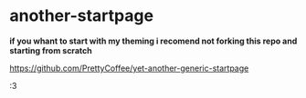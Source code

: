# another-startpage


**if you whant to start with my theming i recomend not forking this repo and starting from scratch**

https://github.com/PrettyCoffee/yet-another-generic-startpage

:3
